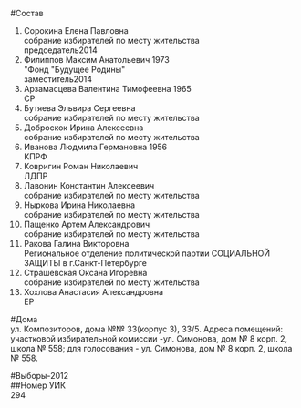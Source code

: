 #Состав  
1. Сорокина Елена Павловна  
    собрание избирателей по месту жительства  
    председатель2014  
2. Филиппов Максим Анатольевич 1973  
    "Фонд "Будущее Родины"  
    заместитель2014  
3. Арзамасцева Валентина Тимофеевна 1965  
    СР  
4. Бутяева Эльвира Сергеевна  
    собрание избирателей по месту жительства  
5. Доброскок Ирина Алексеевна  
    собрание избирателей по месту жительства  
6. Иванова Людмила Германовна 1956  
    КПРФ  
7. Ковригин Роман Николаевич  
    ЛДПР  
8. Лавонин Константин Алексеевич  
    собрание избирателей по месту жительства  
9. Ныркова Ирина Николаевна  
    собрание избирателей по месту жительства  
10. Пащенко Артем Александрович  
    собрание избирателей по месту жительства  
11. Ракова Галина Викторовна  
    Региональное отделение политической партии СОЦИАЛЬНОЙ ЗАЩИТЫ в г.Санкт-Петербурге  
12. Страшевская Оксана Игоревна  
    собрание избирателей по месту жительства  
13. Хохлова Анастасия Александровна  
    ЕР  
  
  
#Дома  
ул. Композиторов, дома №№ 33(корпус 3), 33/5. Адреса помещений: участковой избирательной комиссии -ул. Симонова, дом № 8 корп. 2, школа № 558; для голосования - ул. Симонова, дом № 8 корп. 2, школа № 558.  
  
#Выборы-2012  
##Номер УИК  
294  
